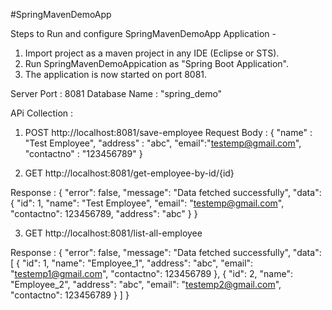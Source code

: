 #SpringMavenDemoApp

Steps to Run and configure SpringMavenDemoApp Application -
1. Import project as a maven project in any IDE (Eclipse or STS).
2. Run SpringMavenDemoAppication as "Spring Boot Application".
3. The application is now started on port 8081.

Server Port : 8081
Database Name : "spring_demo"

APi Collection :

1. POST http://localhost:8081/save-employee
Request Body : {
    "name" : "Test Employee",
    "address" : "abc",
    "email":"testemp@gmail.com",
    "contactno" : "123456789"
}

2. GET http://localhost:8081/get-employee-by-id/{id}

Response :
{
    "error": false,
    "message": "Data fetched successfully",
    "data": {
        "id": 1,
        "name": "Test Employee",
        "email": "testemp@gmail.com",
        "contactno": 123456789,
        "address": "abc"
    }
}


3. GET http://localhost:8081/list-all-employee

Response :
{
    "error": false,
    "message": "Data fetched successfully",
    "data": [
        {
            "id": 1,
            "name": "Employee_1",
            "address": "abc",
            "email": "testemp1@gmail.com",
            "contactno": 123456789
        },
        {
            "id": 2,
            "name": "Employee_2",
            "address": "abc",
            "email": "testemp2@gmail.com",
            "contactno": 123456789
        }
    ]
}
